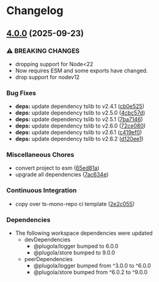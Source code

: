 # Changelog

## [4.0.0](https://github.com/johngeorgewright/plugola/compare/store-logger-v3.0.0...store-logger-v4.0.0) (2025-09-23)


### ⚠ BREAKING CHANGES

* dropping support for Node<22
* Now requires ESM and some exports have changed.
* drop support for nodev12

### Bug Fixes

* **deps:** update dependency tslib to v2.4.1 ([cb0e525](https://github.com/johngeorgewright/plugola/commit/cb0e525a0525b6de1d4b77cb36ce917ab0e7efc1))
* **deps:** update dependency tslib to v2.5.0 ([4cbc57d](https://github.com/johngeorgewright/plugola/commit/4cbc57d0b9a201925115d766f7661dd825202ea7))
* **deps:** update dependency tslib to v2.5.1 ([7ba7146](https://github.com/johngeorgewright/plugola/commit/7ba7146c5ea8f258c84b72e13fd9e275865dfee0))
* **deps:** update dependency tslib to v2.6.0 ([72ce080](https://github.com/johngeorgewright/plugola/commit/72ce0804818a02039194db1f797a67f9e0e32a07))
* **deps:** update dependency tslib to v2.6.1 ([c419ef0](https://github.com/johngeorgewright/plugola/commit/c419ef098372ad16cae874bef7853ea842b33a3f))
* **deps:** update dependency tslib to v2.6.2 ([d120ee1](https://github.com/johngeorgewright/plugola/commit/d120ee14d89427257cdec8e0afa97c5741d4dc49))


### Miscellaneous Chores

* convert project to esm ([65ed81a](https://github.com/johngeorgewright/plugola/commit/65ed81acf0c34754770986af71bfe1cbb07f3690))
* upgrade all dependencies ([7ac634e](https://github.com/johngeorgewright/plugola/commit/7ac634e6517a36be84e441878834cf36eea1fe52))


### Continuous Integration

* copy over ts-mono-repo ci template ([2e2c055](https://github.com/johngeorgewright/plugola/commit/2e2c055b72965a8f05728ed2dc91e738a1ce775e))


### Dependencies

* The following workspace dependencies were updated
  * devDependencies
    * @plugola/logger bumped to 6.0.0
    * @plugola/store bumped to 9.0.0
  * peerDependencies
    * @plugola/logger bumped from ^3.0.0 to ^6.0.0
    * @plugola/store bumped from ^6.0.2 to ^9.0.0
